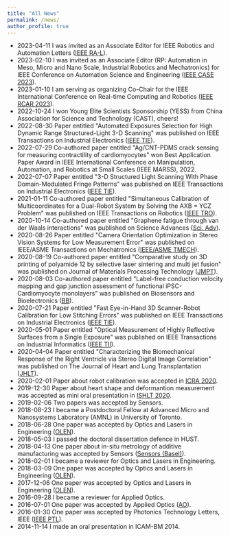 ```yaml
---
title: "All News"
permalink: /news/
author_profile: true
---
```

* 2023-04-11 I was invited as an Associate Editor for IEEE Robotics and Automation Letters ([IEEE RA-L](https://www.ieee-ras.org/publications/ra-l)).
* 2023-02-10 I was invited as an Associate Editor (RP: Automation in Meso, Micro and Nano Scale, Industrial Robotics and Mechatronics) for IEEE Conference on Automation Science and Engineering ([IEEE CASE 2023](https://case2023.org)).
* 2023-01-10 I am serving as organizing Co-Chair for the IEEE International Conference on Real-time Computing and Robotics ([IEEE RCAR 2023](http://www.ieee-rcar.org/)).
* 2022-10-24 I won Young Elite Scientists Sponsorship (YESS) from China Association for Science and Technology (CAST), cheers!
* 2022-08-30 Paper entitled "Automated Exposures Selection for High Dynamic Range Structured-Light 3-D Scanning" was published on IEEE Transactions on Industrial Electronics ([IEEE TIE](https://doi.org/10.1109/TIE.2022.3201318)).
* 2022-07-29 Co-authored paper entitled "Ag/CNT-PDMS crack sensing for measuring contractility of cardiomyocytes" won Best Application Paper Award in IEEE International Conference on Manipulation, Automation, and Robotics at Small Scales (IEEE MARSS), 2022.
* 2022-07-07 Paper entitled "3-D Structured Light Scanning With Phase Domain-Modulated Fringe Patterns" was published on IEEE Transactions on Industrial Electronics ([IEEE TIE](https://doi.org/10.1109/TIE.2022.3187597)).
* 2021-01-11 Co-authored paper entitled "Simultaneous Calibration of Multicoordinates for a Dual-Robot System by Solving the AXB = YCZ Problem" was published on IEEE Transactions on Robotics ([IEEE TRO](https://doi.org/10.1109/TRO.2020.3043688)).
* 2020-10-14 Co-authored paper entitled "Graphene fatigue through van der Waals interactions" was published on Science Advances ([Sci. Adv](https://doi.org/10.1126/sciadv.abb1335)).
* 2020-08-26 Paper entitled "Camera Orientation Optimization in Stereo Vision Systems for Low Measurement Error" was published on IEEE/ASME Transactions on Mechatronics  ([IEEE/ASME TMECH](https://doi.org/10.1109/TMECH.2020.3019305)).
* 2020-08-19 Co-authored paper entitled "Comparative study on 3D printing of polyamide 12 by selective laser sintering and multi jet fusion" was published on Journal of Materials Processing Technology ([JMPT](https://doi.org/10.1016/j.jmatprotec.2020.116882)).
* 2020-08-03 Co-authored paper entitled "Label-free conduction velocity mapping and gap junction assessment of functional iPSC-Cardiomyocyte monolayers" was published on Biosensors and Bioelectronics ([BB](https://doi.org/10.1016/j.bios.2020.112468)).
* 2020-07-21 Paper entitled "Fast Eye-in-Hand 3D Scanner-Robot Calibration for Low Stitching Errors" was published on IEEE Transactions on Industrial Electronics ([IEEE TIE](https://doi.org/10.1109/TIE.2020.3009568)).
* 2020-05-01 Paper entitled "Optical Measurement of Highly Reflective Surfaces from a Single Exposure" was published on IEEE Transactions on Industrial Informatics ([IEEE TII](https://doi.org/10.1109/TII.2020.2991458)).
* 2020-04-04 Paper entitled "Characterizing the Biomechanical Response of the Right Ventricle via Stereo Digital Image Correlation" was published on The Journal of Heart and Lung Transplantation ([JHLT](https://doi.org/10.1016/j.healun.2020.01.757)).
* 2020-02-01 Paper about robot calibration was accepted in [ICRA 2020](https://www.icra2020.org/).
* 2019-12-30 Paper about heart shape and deformantion measurement was accepted as mini oral presentation in [ISHLT 2020](https://ishlt.org/meetings-education/annual-meeting/ishlt2020).
* 2019-02-06 Two papers was accepted by Sensors.
* 2018-08-23 I became a Postdoctoral Fellow at Advanced Micro and Nanosystems Laboratory (AMNL) in University of Toronto.
* 2018-06-28 One paper was accepted by Optics and Lasers in Engineering ([OLEN](https://doi.org/10.1016/j.optlaseng.2018.06.012)).
* 2018-05-03 I passed the doctoral dissertation defence in HUST.
* 2018-04-13 One paper about in-situ metrology of additive manufacturing was accepted by Sensors ([Sensors (Basel)](http://dx.doi.org/10.3390/s18041180)).
* 2018-02-01 I became a reviewer for Optics and Lasers in Engineering.
* 2018-03-09 One paper was accepted by Optics and Lasers in Engineering ([OLEN](https://doi.org/10.1016/j.optlaseng.2018.03.009)).
* 2017-12-06 One paper was accepted by Optics and Lasers in Engineering ([OLEN](https://doi.org/10.1016/j.optlaseng.2017.12.006)).
* 2016-09-28 I became a reviewer for Applied Optics.
* 2016-07-01 One paper was accepted by Applied Optics ([AO](http://dx.doi.org/10.1364/AO.55.005539)).
* 2016-01-30 One paper was accepted by Photonics Technology Letters, IEEE ([IEEE PTL](http://dx.doi.org/10.1109/LPT.2016.2522758)).
* 2014-11-14 I made an oral presentation in ICAM-BM 2014.
